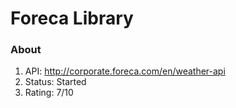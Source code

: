 # Foreca Library

### About
1. API: http://corporate.foreca.com/en/weather-api
2. Status: Started
3. Rating: 7/10